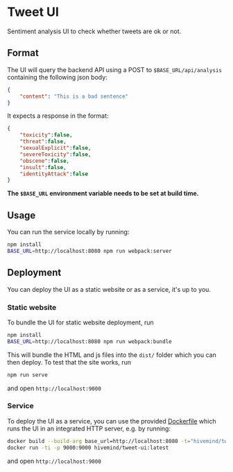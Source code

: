 # Tweet UI

Sentiment analysis UI to check whether tweets are ok or not.

## Format

The UI will query the backend API using a POST to `$BASE_URL/api/analysis` containing the following json body:

```json
{
    "content": "This is a bad sentence"
}
```

It expects a response in the format:

```json
{
    "toxicity":false,
    "threat":false,
    "sexualExplicit":false,
    "severeToxicity":false,
    "obscene":false,
    "insult":false,
    "identityAttack":false
}
```

**The `$BASE_URL` environment variable needs to be set at build time.**

## Usage

You can run the service locally by running:

```sh
npm install
BASE_URL=http://localhost:8080 npm run webpack:server
```

## Deployment

You can deploy the UI as a static website or as a service, it's up to you.

### Static website

To bundle the UI for static website deployment, run

```sh
npm install
BASE_URL=http://localhost:8080 npm run webpack:bundle
```

This will bundle the HTML and js files into the `dist/` folder which you can then deploy.
To test that the site works, run

```sh
npm run serve
```

and open `http://localhost:9000`

### Service

To deploy the UI as a service, you can use the provided [Dockerfile](./docker/Dockerfile) which runs the UI in an integrated HTTP server, e.g. by running:

```sh
docker build --build-arg base_url=http://localhost:8080 -t="hivemind/tweet-ui" -f docker/Dockerfile .
docker run -ti -p 9000:9000 hivemind/tweet-ui:latest
```

and open `http://localhost:9000`
